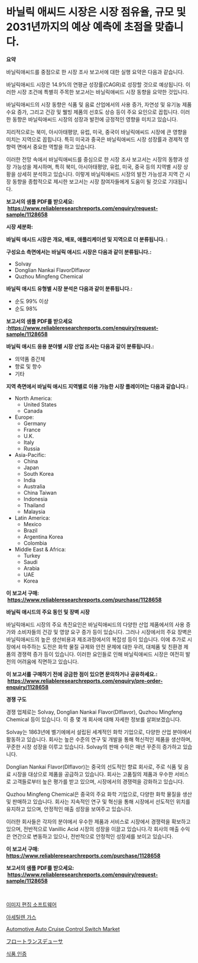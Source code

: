 <p><h1>바닐릭 애씨드 시장은 시장 점유율, 규모 및 2031년까지의 예상 예측에 초점을 맞춥니다.</h1></p><p><strong>요약</strong></p>
<p><p>바닐릭애씨드를 중점으로 한 시장 조사 보고서에 대한 실행 요약은 다음과 같습니다.</p><p>바닐릭애씨드 시장은 14.9%의 연평균 성장률(CAGR)로 성장할 것으로 예상됩니다. 이러한 시장 조건에 특별히 주목한 보고서는 바닐릭애씨드 시장 동향을 요약한 것입니다.</p><p>바닐릭애씨드의 시장 동향은 식품 및 음료 산업에서의 사용 증가, 자연성 및 유기농 제품 수요 증가, 그리고 건강 및 웰빙 제품의 선호도 상승 등이 주요 요인으로 꼽힙니다. 이러한 동향은 바닐릭애씨드 시장의 성장과 발전에 긍정적인 영향을 미치고 있습니다.</p><p>지리적으로는 북미, 아시아태평양, 유럽, 미국, 중국이 바닐릭애씨드 시장에 큰 영향을 미치는 지역으로 꼽힙니다. 특히 미국과 중국은 바닐릭애씨드 시장 성장률과 경제적 영향력 면에서 중요한 역할을 하고 있습니다.</p><p>이러한 전망 속에서 바닐릭애씨드를 중심으로 한 시장 조사 보고서는 시장의 동향과 성장 가능성을 제시하며, 특히 북미, 아시아태평양, 유럽, 미국, 중국 등의 지역별 시장 상황을 상세히 분석하고 있습니다.  이렇게 바닐릭애씨드 시장의 발전 가능성과 지역 간 시장 동향을 종합적으로 제시한 보고서는 시장 참여자들에게 도움이 될 것으로 기대됩니다.</p></p>
<p><strong>보고서의 샘플 PDF를 받으세요: &nbsp;<a href="https://www.reliableresearchreports.com/enquiry/request-sample/1128658">https://www.reliableresearchreports.com/enquiry/request-sample/1128658</a></strong></p>
<p><strong>시장 세분화:</strong></p>
<p><strong> 바닐릭 애시드 시장은 개요, 배포, 애플리케이션 및 지역으로 더 분류됩니다. :</strong></p>
<p><strong>구성요소 측면에서는 바닐릭 애시드 시장은 다음과 같이 분류됩니다.:</strong></p>
<p><ul><li>Solvay</li><li>Donglian Nankai FlavorDlflavor</li><li>Quzhou Mingfeng Chemical</li></ul></p>
<p><strong> 바닐릭 애시드 유형별 시장 분석은 다음과 같이 분류됩니다.:</strong></p>
<p><ul><li>순도 99% 이상</li><li>순도 98%</li></ul></p>
<p><strong>보고서의 샘플 PDF를 받으세요 :<a href="https://www.reliableresearchreports.com/enquiry/request-sample/1128658">https://www.reliableresearchreports.com/enquiry/request-sample/1128658</a></strong></p>
<p><strong> 바닐릭 애시드 응용 분야별 시장 산업 조사는 다음과 같이 분류됩니다.:</strong></p>
<p><ul><li>의약품 중간체</li><li>향료 및 향수</li><li>기타</li></ul></p>
<p><strong>지역 측면에서 바닐릭 애시드 지역별로 이용 가능한 시장 플레이어는 다음과 같습니다.:</strong></p>
<p><ul>
    <li>
        North America:
        <ul>
            <li>United States</li>
            <li>Canada</li>
        </ul>
    </li>
    <li>
        Europe:
        <ul>
            <li>Germany</li>
            <li>France</li>
            <li>U.K.</li>
            <li>Italy</li>
            <li>Russia</li>
        </ul>
    </li>
    <li>
        Asia-Pacific:
        <ul>
            <li>China</li>
            <li>Japan</li>
            <li>South Korea</li>
            <li>India</li>
            <li>Australia</li>
            <li>China Taiwan</li>
            <li>Indonesia</li>
            <li>Thailand</li>
            <li>Malaysia</li>
        </ul>
    </li>
    <li>
        Latin America:
        <ul>
            <li>Mexico</li>
            <li>Brazil</li>
            <li>Argentina Korea</li>
            <li>Colombia</li>
        </ul>
    </li>
    <li>
        Middle East & Africa:
        <ul>
            <li>Turkey</li>
            <li>Saudi</li>
            <li>Arabia</li>
            <li>UAE</li>
            <li>Korea</li>
        </ul>
    </li>
    </ul></p>
<p><strong>이 보고서 구매: &nbsp;<a href="https://www.reliableresearchreports.com/purchase/1128658">https://www.reliableresearchreports.com/purchase/1128658</a></strong></p>
<p><strong>바닐릭 애시드의 주요 동인 및 장벽 시장</strong></p>
<p><p>바닐릭애씨드 시장의 주요 촉진요인은 바닐릭애씨드의 다양한 산업 제품에서의 사용 증가와 소비자들의 건강 및 영양 요구 증가 등이 있습니다. 그러나 시장에서의 주요 장벽은 바닐릭애씨드의 높은 생산비용과 제조과정에서의 복잡성 등이 있습니다. 이에 추가로 시장에서 마주하는 도전은 화학 물질 규제와 안전 문제에 대한 우려, 대체품 및 친환경 제품의 경쟁력 증가 등이 있습니다. 이러한 요인들로 인해 바닐릭애씨드 시장은 여전히 발전의 어려움에 직면하고 있습니다.</p></p>
<p><strong>이 보고서를 구매하기 전에 궁금한 점이 있으면 문의하거나 공유하세요.: &nbsp;<a href="https://www.reliableresearchreports.com/enquiry/pre-order-enquiry/1128658">https://www.reliableresearchreports.com/enquiry/pre-order-enquiry/1128658</a></strong></p>
<p><strong>경쟁 구도</strong></p>
<p><p>경쟁 업체로는 Solvay, Donglian Nankai Flavor(Dlflavor), Quzhou Mingfeng Chemical 등이 있습니다. 이 중 몇 개 회사에 대해 자세한 정보를 살펴보겠습니다.</p><p>Solvay는 1863년에 벨기에에서 설립된 세계적인 화학 기업으로, 다양한 산업 분야에서 활동하고 있습니다. 회사는 높은 수준의 연구 및 개발을 통해 혁신적인 제품을 생산하며, 꾸준한 시장 성장을 이루고 있습니다. Solvay의 판매 수익은 매년 꾸준히 증가하고 있습니다.</p><p>Donglian Nankai Flavor(Dlflavor)는 중국의 선도적인 향료 회사로, 주로 식품 및 음료 시장을 대상으로 제품을 공급하고 있습니다. 회사는 고품질의 제품과 우수한 서비스로 고객들로부터 높은 평가를 받고 있으며, 시장에서의 경쟁력을 강화하고 있습니다.</p><p>Quzhou Mingfeng Chemical은 중국의 주요 화학 기업으로, 다양한 화학 물질을 생산 및 판매하고 있습니다. 회사는 지속적인 연구 및 혁신을 통해 시장에서 선도적인 위치를 유지하고 있으며, 안정적인 매출 성장을 보여주고 있습니다.</p><p>이러한 회사들은 각자의 분야에서 우수한 제품과 서비스로 시장에서 경쟁력을 확보하고 있으며, 전반적으로 Vanillic Acid 시장의 성장을 이끌고 있습니다.각 회사의 매출 수익은 연간으로 변동하고 있으나, 전반적으로 안정적인 성장세를 보이고 있습니다.</p></p>
<p><strong>이 보고서 구매: &nbsp; <a href="https://www.reliableresearchreports.com/purchase/1128658">https://www.reliableresearchreports.com/purchase/1128658</a></strong></p>
<p><strong>보고서의 샘플 PDF를 받으세요: &nbsp;<a href="https://www.reliableresearchreports.com/enquiry/request-sample/1128658">https://www.reliableresearchreports.com/enquiry/request-sample/1128658</a></strong><strong></strong></p>
<p>&nbsp;</p>
<p><p><a href="https://github.com/vs2869dizt0/Market-Research-Report-List-1/blob/main/855332283.md">이미지 편집 소프트웨어</a></p><p><a href="https://medium.com/@emmettsaynford43546/%EC%95%84%EC%84%B8%ED%8B%B8%EB%A0%8C-%EA%B0%80%EC%8A%A4-%EC%8B%9C%EC%9E%A5-%EC%A0%90%EC%9C%A0%EC%9C%A8-%EB%B3%80%ED%99%94-%EB%B0%8F-%EC%8B%9C%EC%9E%A5-%EC%84%B1%EC%9E%A5-%EC%B6%94%EC%84%B8-2024-2031-a790c7ebbff3">아세틸렌 가스</a></p><p><a href="https://issuu.com/reportprime-2/docs/automotive-auto-cruise-control-switch-market-size-">Automotive Auto Cruise Control Switch Market</a></p><p><a href="https://github.com/oqoeusbvpadwjs08/Market-Research-Report-List-1/blob/main/1186639449.md">フロートランスデューサ</a></p><p><a href="https://medium.com/@joshuapierce88/%EC%8B%9D%ED%92%88-%EC%9D%B8%EC%A6%9D-%EC%8B%9C%EC%9E%A5-%EC%9C%A0%ED%98%95-%EC%9D%91%EC%9A%A9-%EB%B0%8F-%EC%A7%80%EB%A6%AC%EC%97%90-%EB%8C%80%ED%95%9C-%ED%8F%AC%EA%B4%84%EC%A0%81-%ED%8F%89%EA%B0%80-443c030457ab">식품 인증</a></p></p>